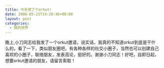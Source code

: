 ```yaml
---
title: 今天得了个orkut!
date: 2006-05-21T14:20:46+00:00
layout: post
categories:
  - 我的世界
---
```


晚上,小刀同志给我发了一个orkut邀请，说实话，我真的不知道orkut到底是干什么的，看了一下，类似朋友圈吧，有各种各样的社交小圈子，当然也可以创建自己喜欢的小圈子，联络朋友，发表高论，挺好的。谢谢小刀同志！好吧，自即日起，想要orkut邀请的朋友，请留言索取！